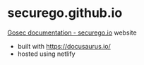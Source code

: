 # securego.github.io

[Gosec documentation - securego.io](securego.io) website

- built with https://docusaurus.io/
- hosted using netlify
